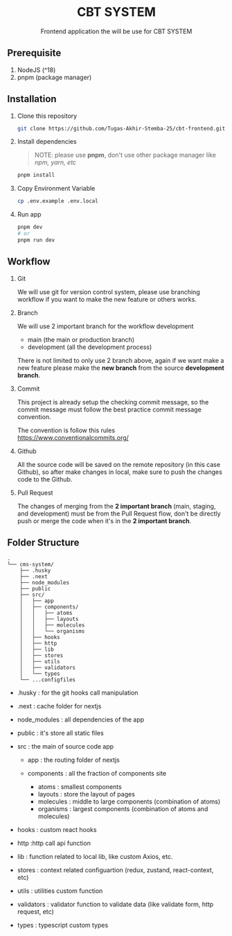 <div align="center">
  
  # CBT SYSTEM

Frontend application the will be use for CBT SYSTEM

</div>

## Prerequisite

1. NodeJS (^18)
2. pnpm (package manager)

## Installation

1. Clone this repository

   ```sh
   git clone https://github.com/Tugas-Akhir-Stemba-25/cbt-frontend.git
   ```

2. Install dependencies

   > NOTE: please use **pnpm**, don't use other package manager like _npm, yarn, etc_

   ```sh
   pnpm install
   ```

3. Copy Environment Variable

   ```sh
   cp .env.example .env.local
   ```

4. Run app

   ```sh
   pnpm dev
   # or
   pnpm run dev
   ```

## Workflow

1. Git

   We will use git for version control system, please use branching workflow if you want to make the new feature or
   others works.

2. Branch

   We will use 2 important branch for the workflow development

   - main (the main or production branch)
   - development (all the development process)

   There is not limited to only use 2 branch above, again if we want make a new feature please make the **new branch**
   from the source **development branch**.

3. Commit

   This project is already setup the checking commit message, so the commit message must follow the best practice commit
   message convention.

   The convention is follow this rules https://www.conventionalcommits.org/

4. Github

   All the source code will be saved on the remote repository (in this case Github), so after make changes in local,
   make sure to push the changes code to the Github.

5. Pull Request

   The changes of merging from the **2 important branch** (main, staging, and development) must be from the Pull Request
   flow, don't be directly push or merge the code when it's in the **2 important branch**.

## Folder Structure

```
.
└── cms-system/
    ├── .husky
    ├── .next
    ├── node_modules
    ├── public
    ├── src/
    │   ├── app
    │   ├── components/
    │   │   ├── atoms
    │   │   ├── layouts
    │   │   ├── molecules
    │   │   └── organisms
    │   ├── hooks
    │   ├── http
    │   ├── lib
    │   ├── stores
    │   ├── utils
    │   ├── validators
    │   └── types
    └── ...configfiles
```

- .husky : for the git hooks call manipulation
- .next : cache folder for nextjs
- node_modules : all dependencies of the app
- public : it's store all static files
- src : the main of source code app

  - app : the routing folder of nextjs
  - components : all the fraction of components site

    - atoms : smallest components
    - layouts : store the layout of pages
    - molecules : middle to large components (combination of atoms)
    - organisms : largest components (combination of atoms and molecules)

- hooks : custom react hooks
- http :http call api function
- lib : function related to local lib, like custom Axios, etc.
- stores : context related configuartion (redux, zustand, react-context, etc)
- utils : utilities custom function
- validators : validator function to validate data (like validate form, http request, etc)
- types : typescript custom types
